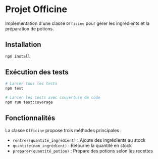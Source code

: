 # Projet Officine

Implémentation d'une classe `Officine` pour gérer les ingrédients et la préparation de potions.

## Installation

```bash
npm install
```

## Exécution des tests

```bash
# Lancer tous les tests
npm test

# Lancer les tests avec couverture de code
npm run test:coverage
```

## Fonctionnalités

La classe `Officine` propose trois méthodes principales :

- `rentrer(quantité_ingrédient)` : Ajoute des ingrédients au stock
- `quantite(nom_ingrédient)` : Retourne la quantité en stock
- `preparer(quantité_potion)` : Prépare des potions selon les recettes
